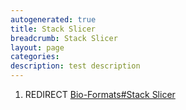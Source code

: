 ```yaml
---
autogenerated: true
title: Stack Slicer
breadcrumb: Stack Slicer
layout: page
categories: 
description: test description
---
```


1.  REDIRECT [Bio-Formats\#Stack Slicer](Bio-Formats#Stack_Slicer)

